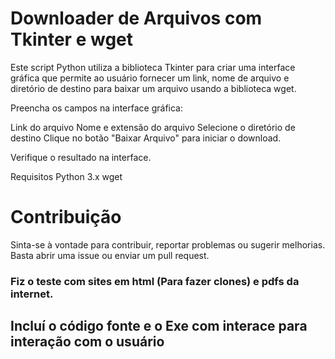 # Downloader de Arquivos com Tkinter e wget

Este script Python utiliza a biblioteca Tkinter para criar uma interface gráfica que permite ao usuário fornecer um link, nome de arquivo e diretório de destino para baixar um arquivo usando a biblioteca wget.

Preencha os campos na interface gráfica:

Link do arquivo
Nome e extensão do arquivo
Selecione o diretório de destino
Clique no botão "Baixar Arquivo" para iniciar o download.

Verifique o resultado na interface.

Requisitos
Python 3.x
wget

# Contribuição
Sinta-se à vontade para contribuir, reportar problemas ou sugerir melhorias. Basta abrir uma issue ou enviar um pull request.


### Fiz o teste com sites em html (Para fazer clones) e pdfs da internet.

## Incluí o código fonte e o Exe com interace para interação com o usuário

